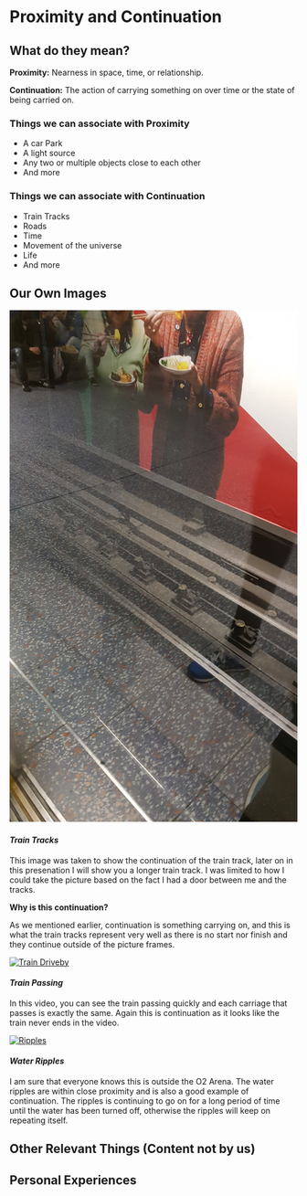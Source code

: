 # Proximity and  Continuation

## What do they mean?
**Proximity:** Nearness in space, time, or relationship.

**Continuation:** The action of carrying something on over time or the state of being carried on.

### Things we can associate with Proximity
* A car Park
* A light source
* Any two or multiple objects close to each other
* And more

### Things we can associate with Continuation
* Train Tracks
* Roads
* Time
* Movement of the universe
* Life
* And more

## Our Own Images

![Train Track](https://github.com/EmptyRave/EyeBombing/blob/master/20161006_160052.jpg "Continuation")

#### _Train Tracks_

This image was taken to show the continuation of the train track, later on in this presenation I will show you a longer train track. I was limited to how I could take the picture based on the fact I had a door between me and the tracks.

**Why is this continuation?**

As we mentioned earlier, continuation is something carrying on, and this is what the train tracks represent very well as there is no start nor finish and they continue outside of the picture frames.

[![Train Driveby](https://img.youtube.com/vi/f68Pd4uUcmM/0.jpg)](https://www.youtube.com/watch?v=f68Pd4uUcmM "Train Passing")

#### _Train Passing_

In this video, you can see the train passing quickly and each carriage that passes is exactly the same. Again this is continuation as it looks like the train never ends in the video.

[![Ripples](https://img.youtube.com/vi/KcA8zmU4eiQ/0.jpg)](https://www.youtube.com/watch?v=KcA8zmU4eiQ "Ripples")

#### _Water Ripples_

I am sure that everyone knows this is outside the O2 Arena. The water ripples are within close proximity and is also a good example of continuation. The ripples is continuing to go on for a long period of time until the water has been turned off, otherwise the ripples will keep on repeating itself.

## Other Relevant Things (Content not by us)


## Personal Experiences